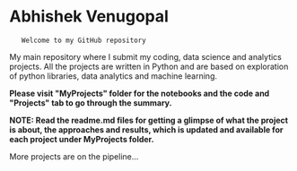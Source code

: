# Abhishek Venugopal

       Welcome to my GitHub repository
       
My main repository where I submit my coding, data science and analytics projects. All the projects are written in Python and are based on exploration of python libraries, data analytics and machine learning. 

 **Please visit "MyProjects" folder for the notebooks and the code  and "Projects" tab to go through the summary.**
 
 
 **NOTE: Read the readme.md files for getting a glimpse of what the project is about, the approaches and results, which is updated and available for each project under MyProjects folder.**
 
 More projects are on the pipeline... 
